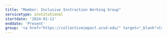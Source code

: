 ```yaml
---
title: "Member: Inclusive Instruction Working Group"
servicetype: institutional
startdate: '2024-01-11'
enddate: 'Present'
group: '<a href="https://collectiveimpact.ucsd.edu/" target="_blank">Collective Impact</a>, <a href="https://ucsd.edu/" target="_blank">UC San Diego</a>'
---
```

